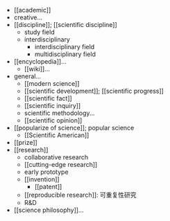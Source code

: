 - [[academic]]
- creative...
- [[discipline]]; [[scientific discipline]]
    - study field
    - interdisciplinary
        - interdisciplinary field
        - multidisciplinary field
- [[encyclopedia]]...
    - [[wiki]]...
- general...
    - [[modern science]]
    - [[scientific development]]; [[scientific progress]]
    - [[scientific fact]]
    - [[scientific inquiry]]
    - scientific methodology...
    - [[scientific opinion]]
- [[popularize of science]]; popular science
    - [[Scientific American]]
- [[prize]]
- [[research]]
    - collaborative research
    - [[cutting-edge research]]
    - early prototype
    - [[invention]]
        - [[patent]]
    - [[reproducible research]]: 可重复性研究
    - R&D
- [[science philosophy]]...

